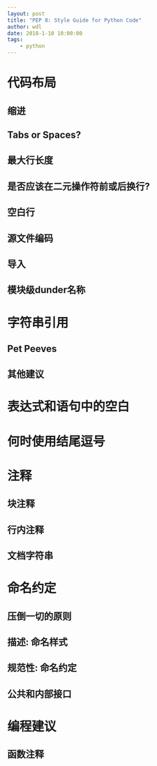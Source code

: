 ```yaml
---
layout: post
title: "PEP 8: Style Guide for Python Code"
author: wdl
date: 2018-1-10 10:00:00
tags:
    - python
---
```


> 
>
>

# 代码布局

## 缩进

## Tabs or Spaces?

## 最大行长度

## 是否应该在二元操作符前或后换行?

## 空白行

## 源文件编码

## 导入

## 模块级dunder名称

# 字符串引用

## Pet Peeves

## 其他建议

# 表达式和语句中的空白

# 何时使用结尾逗号

# 注释

## 块注释

## 行内注释

## 文档字符串

# 命名约定

## 压倒一切的原则

## 描述: 命名样式

## 规范性: 命名约定

## 公共和内部接口

# 编程建议

## 函数注释